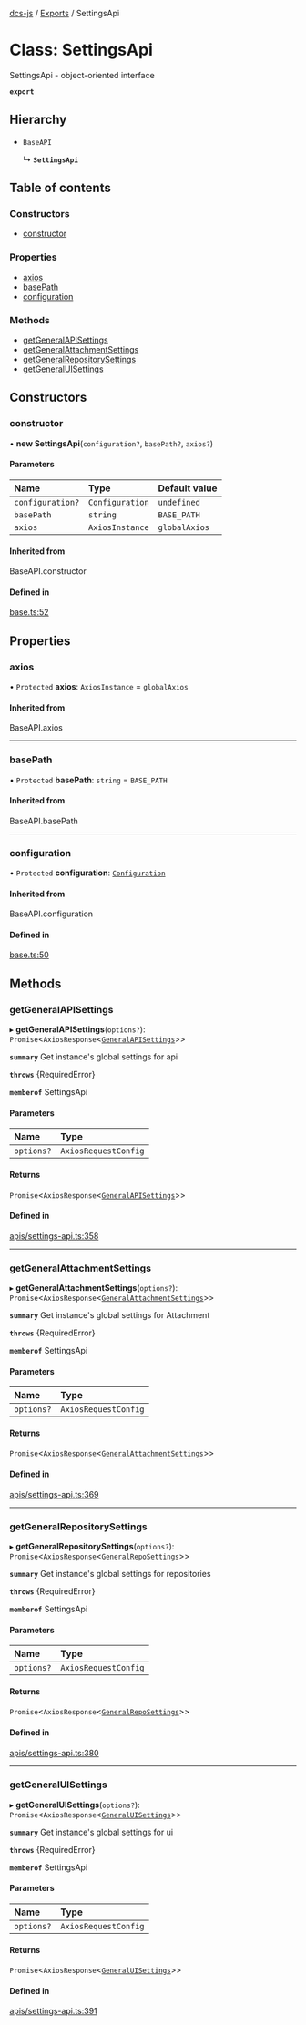 [dcs-js](../README.md) / [Exports](../modules.md) / SettingsApi

# Class: SettingsApi

SettingsApi - object-oriented interface

**`export`**

## Hierarchy

- `BaseAPI`

  ↳ **`SettingsApi`**

## Table of contents

### Constructors

- [constructor](SettingsApi.md#constructor)

### Properties

- [axios](SettingsApi.md#axios)
- [basePath](SettingsApi.md#basepath)
- [configuration](SettingsApi.md#configuration)

### Methods

- [getGeneralAPISettings](SettingsApi.md#getgeneralapisettings)
- [getGeneralAttachmentSettings](SettingsApi.md#getgeneralattachmentsettings)
- [getGeneralRepositorySettings](SettingsApi.md#getgeneralrepositorysettings)
- [getGeneralUISettings](SettingsApi.md#getgeneraluisettings)

## Constructors

### <a id="constructor" name="constructor"></a> constructor

• **new SettingsApi**(`configuration?`, `basePath?`, `axios?`)

#### Parameters

| Name | Type | Default value |
| :------ | :------ | :------ |
| `configuration?` | [`Configuration`](Configuration.md) | `undefined` |
| `basePath` | `string` | `BASE_PATH` |
| `axios` | `AxiosInstance` | `globalAxios` |

#### Inherited from

BaseAPI.constructor

#### Defined in

[base.ts:52](https://github.com/unfoldingWord/dcs-js/blob/09d5a5e/base.ts#L52)

## Properties

### <a id="axios" name="axios"></a> axios

• `Protected` **axios**: `AxiosInstance` = `globalAxios`

#### Inherited from

BaseAPI.axios

___

### <a id="basepath" name="basepath"></a> basePath

• `Protected` **basePath**: `string` = `BASE_PATH`

#### Inherited from

BaseAPI.basePath

___

### <a id="configuration" name="configuration"></a> configuration

• `Protected` **configuration**: [`Configuration`](Configuration.md)

#### Inherited from

BaseAPI.configuration

#### Defined in

[base.ts:50](https://github.com/unfoldingWord/dcs-js/blob/09d5a5e/base.ts#L50)

## Methods

### <a id="getgeneralapisettings" name="getgeneralapisettings"></a> getGeneralAPISettings

▸ **getGeneralAPISettings**(`options?`): `Promise`<`AxiosResponse`<[`GeneralAPISettings`](../interfaces/GeneralAPISettings.md)\>\>

**`summary`** Get instance\'s global settings for api

**`throws`** {RequiredError}

**`memberof`** SettingsApi

#### Parameters

| Name | Type |
| :------ | :------ |
| `options?` | `AxiosRequestConfig` |

#### Returns

`Promise`<`AxiosResponse`<[`GeneralAPISettings`](../interfaces/GeneralAPISettings.md)\>\>

#### Defined in

[apis/settings-api.ts:358](https://github.com/unfoldingWord/dcs-js/blob/09d5a5e/apis/settings-api.ts#L358)

___

### <a id="getgeneralattachmentsettings" name="getgeneralattachmentsettings"></a> getGeneralAttachmentSettings

▸ **getGeneralAttachmentSettings**(`options?`): `Promise`<`AxiosResponse`<[`GeneralAttachmentSettings`](../interfaces/GeneralAttachmentSettings.md)\>\>

**`summary`** Get instance\'s global settings for Attachment

**`throws`** {RequiredError}

**`memberof`** SettingsApi

#### Parameters

| Name | Type |
| :------ | :------ |
| `options?` | `AxiosRequestConfig` |

#### Returns

`Promise`<`AxiosResponse`<[`GeneralAttachmentSettings`](../interfaces/GeneralAttachmentSettings.md)\>\>

#### Defined in

[apis/settings-api.ts:369](https://github.com/unfoldingWord/dcs-js/blob/09d5a5e/apis/settings-api.ts#L369)

___

### <a id="getgeneralrepositorysettings" name="getgeneralrepositorysettings"></a> getGeneralRepositorySettings

▸ **getGeneralRepositorySettings**(`options?`): `Promise`<`AxiosResponse`<[`GeneralRepoSettings`](../interfaces/GeneralRepoSettings.md)\>\>

**`summary`** Get instance\'s global settings for repositories

**`throws`** {RequiredError}

**`memberof`** SettingsApi

#### Parameters

| Name | Type |
| :------ | :------ |
| `options?` | `AxiosRequestConfig` |

#### Returns

`Promise`<`AxiosResponse`<[`GeneralRepoSettings`](../interfaces/GeneralRepoSettings.md)\>\>

#### Defined in

[apis/settings-api.ts:380](https://github.com/unfoldingWord/dcs-js/blob/09d5a5e/apis/settings-api.ts#L380)

___

### <a id="getgeneraluisettings" name="getgeneraluisettings"></a> getGeneralUISettings

▸ **getGeneralUISettings**(`options?`): `Promise`<`AxiosResponse`<[`GeneralUISettings`](../interfaces/GeneralUISettings.md)\>\>

**`summary`** Get instance\'s global settings for ui

**`throws`** {RequiredError}

**`memberof`** SettingsApi

#### Parameters

| Name | Type |
| :------ | :------ |
| `options?` | `AxiosRequestConfig` |

#### Returns

`Promise`<`AxiosResponse`<[`GeneralUISettings`](../interfaces/GeneralUISettings.md)\>\>

#### Defined in

[apis/settings-api.ts:391](https://github.com/unfoldingWord/dcs-js/blob/09d5a5e/apis/settings-api.ts#L391)
